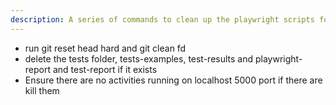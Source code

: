 ```yaml
---
description: A series of commands to clean up the playwright scripts for a project example
---
```


- run git reset head hard and git clean fd
- delete the tests folder, tests-examples, test-results and playwright-report and test-report if it exists
- Ensure there are no activities running on localhost 5000 port if there are kill them